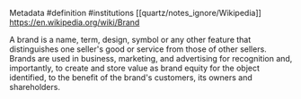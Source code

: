 Metadata
	#definition 
	#institutions [[quartz/notes_ignore/Wikipedia]]
	https://en.wikipedia.org/wiki/Brand

A brand is a name, term, design, symbol or any other feature that distinguishes one seller's good or service from those of other sellers. Brands are used in business, marketing, and advertising for recognition and, importantly, to create and store value as brand equity for the object identified, to the benefit of the brand's customers, its owners and shareholders.